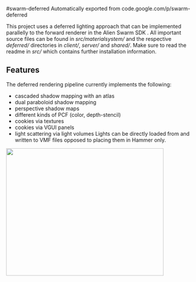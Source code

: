 #swarm-deferred
Automatically exported from code.google.com/p/swarm-deferred

This project uses a deferred lighting approach that can be implemented parallelly to the forward renderer in the Alien Swarm SDK
.
All important source files can be found in _src/materialsystem/_ and the respective _deferred/_ directories in _client/_, 
_server/_ and _shared/_. Make sure to read the readme in _src/_ which contains further installation information.
## Features ##
The deferred rendering pipeline currently implements the following:
  * cascaded shadow mapping with an atlas
  * dual paraboloid shadow mapping
  * perspective shadow maps
  * different kinds of PCF (color, depth-stencil)
  * cookies via textures
  * cookies via VGUI panels
  * light scattering via light volumes
Lights can be directly loaded from and written to VMF files opposed to placing them in Hammer only.

<a href='http://www.youtube.com/watch?feature=player_embedded&v=bMjXx-KweIo' target='_blank'><img src='http://img.youtube.com/vi
/bMjXx-KweIo/0.jpg' width='425' height=344 /></a>

